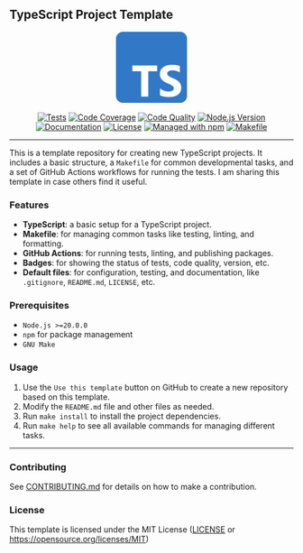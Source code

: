 ## TypeScript Project Template

<div align="center">
  <picture>
    <img alt="Project Logo" src="logo.svg" height="25%" width="25%">
  </picture>
</div>

<div align="center">

[![Tests](https://img.shields.io/github/actions/workflow/status/habedi/template-typescript-project/tests.yml?label=tests&style=flat&labelColor=333333&logo=github&logoColor=white)](https://github.com/habedi/template-typescript-project/actions/workflows/tests.yml)
[![Code Coverage](https://img.shields.io/codecov/c/github/habedi/template-typescript-project?style=flat&label=coverage&labelColor=333333&logo=codecov&logoColor=white)](https://codecov.io/gh/habedi/template-typescript-project)
[![Code Quality](https://img.shields.io/codefactor/grade/github/habedi/template-typescript-project?style=flat&label=code%20quality&labelColor=333333&logo=codefactor&logoColor=white)](https://www.codefactor.io/repository/github/habedi/template-typescript-project)
[![Node.js Version](https://img.shields.io/badge/node-%3E=20.0.0-339933?style=flat&labelColor=333333&logo=nodedotjs&logoColor=white)](https://nodejs.org/)
[![Documentation](https://img.shields.io/badge/docs-latest-8ca0d7?style=flat&labelColor=333333&logo=read-the-docs&logoColor=white)](docs)
[![License](https://img.shields.io/badge/license-MIT-00acc1?style=flat&labelColor=333333&logo=open-source-initiative&logoColor=white)](LICENSE)
[![Managed with npm](https://img.shields.io/badge/managed%20with-npm-CB3837?style=flat&logo=npm&labelColor=333333&logoColor=white)](https://www.npmjs.com/)
[![Makefile](https://img.shields.io/badge/managed%20with-Makefile-000000?style=flat&logo=gnu&labelColor=333333&logoColor=white)](https://www.gnu.org/software/make/)

</div>

---

This is a template repository for creating new TypeScript projects.
It includes a basic structure, a `Makefile` for common developmental tasks, and a set of GitHub Actions workflows for
running the tests.
I am sharing this template in case others find it useful.

### Features

- **TypeScript**: a basic setup for a TypeScript project.
- **Makefile**: for managing common tasks like testing, linting, and formatting.
- **GitHub Actions**: for running tests, linting, and publishing packages.
- **Badges**: for showing the status of tests, code quality, version, etc.
- **Default files**: for configuration, testing, and documentation, like `.gitignore`, `README.md`, `LICENSE`, etc.

### Prerequisites

- `Node.js >=20.0.0`
- `npm` for package management
- `GNU Make`

### Usage

1. Use the `Use this template` button on GitHub to create a new repository based on this template.
2. Modify the `README.md` file and other files as needed.
3. Run `make install` to install the project dependencies.
4. Run `make help` to see all available commands for managing different tasks.

---

### Contributing

See [CONTRIBUTING.md](CONTRIBUTING.md) for details on how to make a contribution.

### License

This template is licensed under the MIT License ([LICENSE](LICENSE) or https://opensource.org/licenses/MIT)
